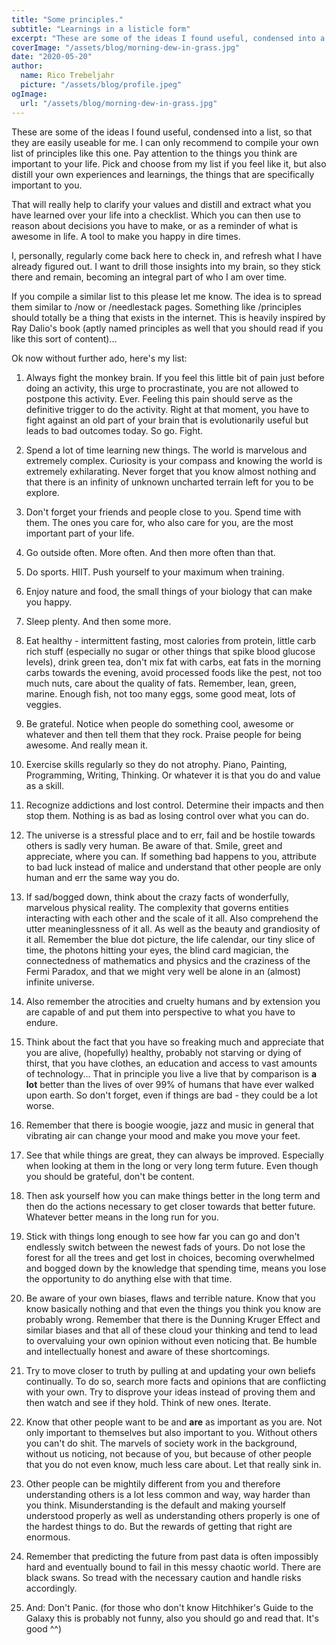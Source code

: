 ```yaml
---
title: "Some principles."
subtitle: "Learnings in a listicle form"
excerpt: "These are some of the ideas I found useful, condensed into a list, so that they are easily useable for me. I can only recommend to compile your own list of principles like this one."
coverImage: "/assets/blog/morning-dew-in-grass.jpg"
date: "2020-05-20"
author:
  name: Rico Trebeljahr
  picture: "/assets/blog/profile.jpeg"
ogImage:
  url: "/assets/blog/morning-dew-in-grass.jpg"
---
```


These are some of the ideas I found useful, condensed into a list, so that they are easily useable for me. I can only recommend to compile your own list of principles like this one. Pay attention to the things you think are important to your life. Pick and choose from my list if you feel like it, but also distill your own experiences and learnings, the things that are specifically important to you. 

That will really help to clarify your values and distill and extract what you have learned over your life into a checklist. Which you can then use to reason about decisions you have to make, or as a reminder of what is awesome in life. A tool to make you happy in dire times.  

I, personally, regularly come back here to check in, and refresh what I have already figured out. I want to drill those insights into my brain, so they stick there and remain, becoming an integral part of who I am over time.

If you compile a similar list to this please let me know. The idea is to spread them similar to /now or /needlestack pages. Something like /principles should totally be a thing that exists in the internet. This is heavily inspired by Ray Dalio's book (aptly named principles as well that you should read if you like this sort of content)...

Ok now without further ado, here's my list: 

1. Always fight the monkey brain. If you feel this little bit of pain just before doing an activity, this urge to procrastinate, you are not allowed to postpone this activity. Ever. Feeling this pain should serve as the definitive trigger to do the activity. Right at that moment, you have to fight against an old part of your brain that is evolutionarily useful but leads to bad outcomes today. So go. Fight. 


2. Spend a lot of time learning new things. The world is marvelous and extremely complex. Curiosity is your compass and knowing the world is extremely exhilarating. Never forget that you know almost nothing and that there is an infinity of unknown uncharted terrain left for you to be explore. 


3. Don't forget your friends and people close to you. Spend time with them. The ones you care for, who also care for you, are the most important part of your life. 


4. Go outside often. More often. And then more often than that. 


5. Do sports. HIIT. Push yourself to your maximum when training. 


6. Enjoy nature and food, the small things of your biology that can make you happy. 


7. Sleep plenty. And then some more. 


8. Eat healthy - intermittent fasting, most calories from protein, little carb rich stuff (especially no sugar or other things that spike blood glucose levels), drink green tea, don't mix fat with carbs, eat fats in the morning carbs towards the evening, avoid processed foods like the pest, not too much nuts, care about the quality of fats. Remember, lean, green, marine. Enough fish, not too many eggs, some good meat, lots of veggies. 


9. Be grateful. Notice when people do something cool, awesome or whatever and then tell them that they rock. Praise people for being awesome. And really mean it. 


10. Exercise skills regularly so they do not atrophy. Piano, Painting, Programming, Writing, Thinking. Or whatever it is that you do and value as a skill. 


11. Recognize addictions and lost control. Determine their impacts and then stop them. Nothing is as bad as losing control over what you can do. 


12. The universe is a stressful place and to err, fail and be hostile towards others is sadly very human. Be aware of that. Smile, greet and appreciate, where you can. If something bad happens to you, attribute to bad luck instead of malice and understand that other people are only human and err the same way you do. 


13. If sad/bogged down, think about the crazy facts of wonderfully, marvelous physical reality. The complexity that governs entities interacting with each other and the scale of it all. Also comprehend the utter meaninglessness of it all. As well as the beauty and grandiosity of it all. Remember the blue dot picture, the life calendar, our tiny slice of time, the photons hitting your eyes, the blind card magician, the connectedness of mathematics and physics and the craziness of the Fermi Paradox, and that we might very well be alone in an (almost) infinite universe. 


14. Also remember the atrocities and cruelty humans and by extension you are capable of and put them into perspective to what you have to endure. 


15. Think about the fact that you have so freaking much and appreciate that you are alive, (hopefully) healthy, probably not starving or dying of thirst, that you have clothes, an education and access to vast amounts of technology... That in principle you live a live that by comparison is **a lot** better than the lives of over 99% of humans that have ever walked upon earth. So don't forget, even if things are bad - they could be a lot worse.


16. Remember that there is boogie woogie, jazz and music in general that vibrating air can change your mood and make you move your feet.


17. See that while things are great, they can always be improved. Especially when looking at them in the long or very long term future. Even though you should be grateful, don't be content. 


18. Then ask yourself how you can make things better in the long term and then do the actions necessary to get closer towards that better future. Whatever better means in the long run for you. 


19. Stick with things long enough to see how far you can go and don't endlessly switch between the newest fads of yours. Do not lose the forest for all the trees and get lost in choices, becoming overwhelmed and bogged down by the knowledge that spending time, means you lose the opportunity to do anything else with that time. 


20. Be aware of your own biases, flaws and terrible nature. Know that you know basically nothing and that even the things you think you know are probably wrong. Remember that there is the Dunning Kruger Effect and similar biases and that all of these cloud your thinking and tend to lead to overvaluing your own opinion without even noticing that. Be humble and intellectually honest and aware of these shortcomings.


21. Try to move closer to truth by pulling at and updating your own beliefs continually. To do so, search more facts and opinions that are conflicting with your own. Try to disprove your ideas instead of proving them and then watch and see if they hold. Think of new ones. Iterate.


22. Know that other people want to be and **are** as important as you are. Not only important to themselves but also important to you. Without others you can't do shit. The marvels of society work in the background, without us noticing, not because of you, but because of other people that you do not even know, much less care about. Let that really sink in. 


23. Other people can be mightily different from you and therefore understanding others is a lot less common and way, way harder than you think. Misunderstanding is the default and making yourself understood properly as well as understanding others properly is one of the hardest things to do. But the rewards of getting that right are enormous. 


24. Remember that predicting the future from past data is often impossibly hard and eventually bound to fail in this messy chaotic world. There are black swans. So tread with the necessary caution and handle risks accordingly. 


25. And: Don't Panic. (for those who don't know Hitchhiker's Guide to the Galaxy this is probably not funny, also you should go and read that. It's good ^^)

